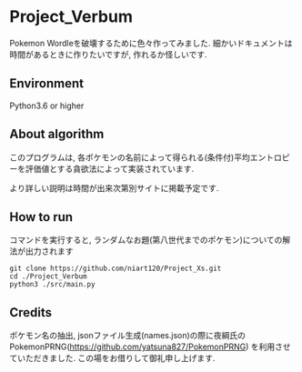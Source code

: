 # Project_Verbum
 
Pokemon Wordleを破壊するために色々作ってみました.
細かいドキュメントは時間があるときに作りたいですが, 作れるか怪しいです.

## Environment
Python3.6 or higher

## About algorithm
このプログラムは, 各ポケモンの名前によって得られる(条件付)平均エントロピーを評価値とする貪欲法によって実装されています.

より詳しい説明は時間が出来次第別サイトに掲載予定です.

## How to run

コマンドを実行すると, ランダムなお題(第八世代までのポケモン)についての解法が出力されます
```
git clone https://github.com/niart120/Project_Xs.git
cd ./Project_Verbum
python3 ./src/main.py
```

## Credits
ポケモン名の抽出, jsonファイル生成(names.json)の際に夜綱氏のPokemonPRNG(https://github.com/yatsuna827/PokemonPRNG) を利用させていただきました. この場をお借りして御礼申し上げます.
